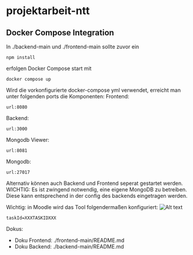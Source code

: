 # projektarbeit-ntt

## Docker Compose Integration

In ./backend-main und ./frontend-main sollte zuvor ein
```
npm install
```
erfolgen
Docker Compose start mit

```
docker compose up
```

Wird die vorkonfigurierte docker-compose yml verwendet, erreicht man unter folgenden ports die Komponenten:
Frontend:
```
url:8080
```
Backend:
```
url:3000
```
Mongodb Viewer:
```
url:8081
```
Mongodb:
```
url:27017
```
Alternativ können auch Backend und Frontend seperat gestartet werden.
WICHTIG: Es ist zwingend notwendig, eine eigene MongoDB zu betreiben.
Diese kann entsprechend in der config des backends eingetragen werden.

Wichtig:
in Moodle wird das Tool folgendermaßen konfiguriert:
![Alt text](/moodleCnfig.png?raw=true "Moodle Config")
```
taskId=XXXTASKIDXXX
```

Dokus:  
- Doku Frontend: ./frontend-main/README.md
- Doku Backend: ./backend-main/README.md
